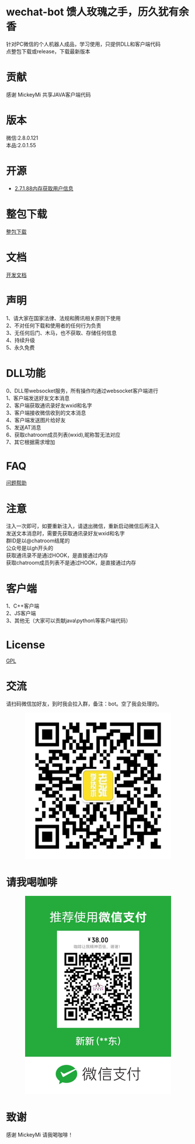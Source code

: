 # wechat-bot  馈人玫瑰之手，历久犹有余香
针对PC微信的个人机器人成品，学习使用，只提供DLL和客户端代码  
点整包下载或release，下载最新版本  
# 贡献
感谢 MickeyMi 共享JAVA客户端代码
# 版本
微信:2.8.0.121  
本品:2.0.1.55 
# 开源
* [2.7.1.88内存获取用户信息](userlist.cpp)
# 整包下载
[整包下载](https://github.com/cixingguangming55555/wechat-bot/archive/2.0.1.55.zip)
# 文档
[开发文档](https://www.showdoc.cc/wechatbot)
# 声明
1、请大家在国家法律、法规和腾讯相关原则下使用  
2、不对任何下载和使用者的任何行为负责  
3、无任何后门、木马，也不获取、存储任何信息  
4、持续升级  
5、永久免费   
# DLL功能
0、DLL带websocket服务，所有操作均通过websocket客户端进行  
1、客户端发送好友文本消息  
2、客户端获取通讯录好友wxid和名字  
3、客户端接收微信收到的文本消息  
4、客户端发送图片给好友  
5、发送AT消息  
6、获取chatroom成员列表(wxid),昵称暂无法对应  
7、其它根据需求增加  
# FAQ
[问题帮助](./pic/help1.md)
# 注意
注入一次即可，如要重新注入，请退出微信，重新启动微信后再注入  
发送文本消息时，需要先获取通讯录好友wxid和名字  
群ID是以@chatroom结尾的  
公众号是以gh开头的  
获取通讯录不是通过HOOK，是直接通过内存  
获取chatroom成员列表不是通过HOOK，是直接通过内存  
# 客户端
1、C++客户端  
2、JS客户端  
3、其他无（大家可以贡献java\python\等客户端代码）  
# License
[GPL](https://opensource.org/licenses/GPL-3.0)
# 交流
请扫码微信加好友，到时我会拉入群，备注：bot。空了我会处理的。

<center class="half">
    <img src="./pic/qrcode.jpg" width="400"/>
</center>

# 请我喝咖啡

<center class="half">
    <img src="./pic/38.jpg" width="400"/>
</center>

# 致谢
感谢 MickeyMi 请我喝咖啡！
